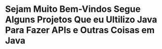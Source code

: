 # Sejam Muito Bem-Vindos Segue Alguns Projetos Que eu Ultilizo Java Para Fazer APIs e Outras Coisas em Java
